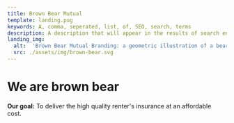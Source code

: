 ```yaml
---
title: Brown Bear Mutual
template: landing.pug
keywords: A, comma, seperated, list, of, SEO, search, terms
description: A description that will appear in the results of search engines
landing_img:
  alt:  'Brown Bear Mutual Branding: a geometric illustration of a bear against a mountain range'
  src: ./assets/img/brown-bear.svg
---
```

# We are brown bear
 **Our goal:** To deliver the high quality renter's insurance at an affordable cost.
